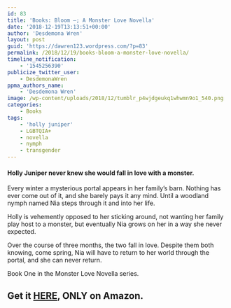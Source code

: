 ```yaml
---
id: 83
title: 'Books: Bloom –; A Monster Love Novella'
date: '2018-12-19T13:13:51+00:00'
author: 'Desdemona Wren'
layout: post
guid: 'https://dawren123.wordpress.com/?p=83'
permalink: /2018/12/19/books-bloom-a-monster-love-novella/
timeline_notification:
    - '1545256390'
publicize_twitter_user:
    - DesdemonaWren
ppma_authors_name:
    - 'Desdemona Wren'
image: /wp-content/uploads/2018/12/tumblr_p4wjdgeukq1whwmn9o1_540.png
categories:
    - Books
tags:
    - 'holly juniper'
    - LGBTQIA+
    - novella
    - nymph
    - transgender
---
```


#### **Holly Juniper never knew she would fall in love with a monster.**

Every winter a mysterious portal appears in her family’s barn. Nothing has ever come out of it, and she barely pays it any mind. Until a woodland nymph named Nia steps through it and into her life.   
  
Holly is vehemently opposed to her sticking around, not wanting her family play host to a monster, but eventually Nia grows on her in a way she never expected.   
  
Over the course of three months, the two fall in love. Despite them both knowing, come spring, Nia will have to return to her world through the portal, and she can never return.  
  
Book One in the Monster Love Novella series.

## Get it [HERE](https://amazon.com/Bloom-Monster-Novella-Desdemona-Wren-ebook/dp/B07B4SLH9S/ref=la_B07B4WG4S8_1_1?), ONLY on Amazon.